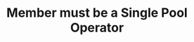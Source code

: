 ---
template: RuleDetailPage
title: Member must be a Single Pool Operator
description: It's a requirement that each member operates **a single pool**. No pool-splitting or operation of multiple pools.
number: 2
---